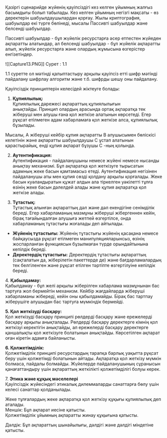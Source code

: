 Қазіргі сценарийде жүйенің қауіпсіздігі кез келген ұйымның жалғыз басымдығы болып табылады. Кез келген ұйымның негізгі мақсаты - өз деректерін шабуылдаушылардан қорғау. Жылы криптография, шабуылдар екі түрге бөлінеді, мысалы Пассивті шабуылдар және белсенді шабуылдар.

Пассивті шабуылдар - бұл жүйелік ресурстарға әсер етпестен жүйеден ақпаратты алатындар, ал белсенді шабуылдар - бұл жүйелік ақпаратты алып, жүйелік ресурстарға және олардың жұмысына өзгерістер енгізетіндер.

![[Capture13.PNG]]
Сурет : 1.1

1.1 суретте ол мәтінді қалыптастыру арқылы қауіпсіз етті шифр мәтінді пайдалану шифрлау алгоритм және т.б. шифрды шешу оны пайдалану.

Қауіпсіздік принциптерін келесідей жіктеуге болады:

1. **Құпиялылық:**   
Құпиялылық дәрежесі ақпараттың құпиялылығын анықтайды. Принцип олардың арасында ортақ ақпаратқа тек жіберуші мен алушы ғана қол жеткізе алатынын көрсетеді. Егер рұқсат етілмеген адам хабарламаға қол жеткізе алса, құпиялылық бұзылады.

Мысалы, А жіберуші кейбір құпия ақпаратты В алушысымен бөліскісі келетінін және ақпаратты шабуылдаушы С ұстап алатынын қарастырайық, енді құпия ақпарат бұзушы С -ның қолында.

2. **Аутентификация:**   
Аутентификация - пайдаланушыны немесе жүйені немесе нысанды анықтау механизмі. Бұл ақпаратқа қол жеткізуге тырысатын адамның жеке басын қамтамасыз етеді. Аутентификация негізінен пайдаланушы аты мен құпия сөзді қолдану арқылы қорғалады. Жеке басын куәландыратын құжат алдын ала тіркелген уәкілетті тұлға өзінің жеке басын дәлелдей алады және құпия ақпаратқа қол жеткізе алады.

3. **Тұтастық:**   
Тұтастық алынған ақпараттың дәл және дәл екендігіне сенімділік береді. Егер хабарламаның мазмұны жіберуші жібергеннен кейін, бірақ тағайындалған алушыға жетпей өзгертілсе, онда хабарламаның тұтастығы жоғалады деп айтылады.

- **Жүйенің тұтастығы:** Жүйенің тұтастығы жүйенің қасақана немесе байқаусызда рұқсат етілмеген манипуляцияларынсыз, өзінің жоспарланған функциясын бұзылмаған түрде орындайтынына кепілдік береді.
- **Деректердің тұтастығы:** Деректердің тұтастығы ақпараттың (сақталатын да, жіберілетін пакеттерде де) және бағдарламалардың тек белгіленген және рұқсат етілген тәртіпте өзгертілуіне кепілдік береді.

4. **Қабылдамау:**   
Қабылдамау - бұл желі арқылы жіберілген хабарлама мазмұнынан бас тартуға жол бермейтін механизм. Кейбір жағдайларда жіберуші хабарламаны жібереді, кейін оны қабылдамайды. Бірақ бас тартпау жіберушіге алушыдан бас тартуға мүмкіндік бермейді.

**5. Қол жеткізуді басқару:**   
Қол жеткізуді басқару принципі рөлдерді басқару және ережелерді басқару арқылы анықталады. Рөлдерді басқару деректерге кімнің қол жеткізуі керектігін анықтайды, ал ережелерді басқару деректерге қаншалықты қол жеткізуге болатынын анықтайды. Көрсетілген ақпарат оған кіретін адамға байланысты.

**6. Қолжетімділік:**   
Қолжетімділік принципі ресурстардың тарапқа барлық уақытта рұқсат беру үшін қолжетімді болатынын айтады. Ақпаратқа қол жеткізу мүмкін болмаса, пайдалы болмайды. Жүйелерде пайдаланушының сұранысын қанағаттандыру үшін ақпараттың жеткілікті қолжетімділігі болуы керек.

7. **Этика және құқық мәселелері**  
Қауіпсіздік жүйесіндегі этикалық дилеммаларды санаттарға бөлу үшін келесі санаттар қолданылады.

Жеке тұлғалардың жеке ақпаратқа қол жеткізу құқығы құпиялылық деп аталады.  
Меншік: Бұл ақпарат иесіне қатысты.  
Қолжетімділік ұйымның ақпаратты жинау құқығына қатысты.

Дәлдік: Бұл ақпараттың шынайылығы, дәлдігі және дәлдігі міндетіне қатысты.